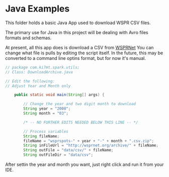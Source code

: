 # Java Examples

This folder holds a basic Java App used to download WSPR CSV files.

The primary use for Java in this project will be dealing with Avro
files formats and schemas.

At present, all this app does is download a CSV from [WSPRNet][]
You can change what file is pulls by editing the script itself.
In the future, this may be converted to a command line optins
format, but for now it's manual.

```java
// package com.ki7mt.spark.utils;
// Class: DownloadArchive.java

// Edit the following:
// Adjust Year and Month only

    public static void main(String[] args) {

        // Change the year and two digit month to download
        String year = "2008";
        String month = "03";

        /* -- NO FURTHER EDITS NEEDED BELOW THIS LINE -- */

        // Process variables
        String fileName;
        fileName = "wsprspots-" + year + "-" + month + ".csv.zip";
        String inFileUrl = "http://wsprnet.org/archive/" + fileName;
        String outFile = "data/csv/" + fileName;
        String outFileDir = "data/csv";
```

After settin the year and month you want, just right click and run
it from your IDE.

[WSPRNet]: http://www.wsprnet.org/drupal/downloads